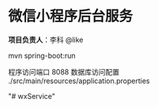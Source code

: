 # 微信小程序后台服务
**项目负责人**：李科 @like

mvn spring-boot:run

程序访问端口 8088
数据库访问配置 ./src/main/resources/application.properties

"# wxService" 
